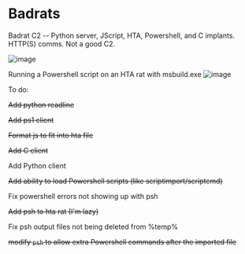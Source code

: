 # Badrats

Badrat C2 -- Python server, JScript, HTA, Powershell, and C implants. HTTP(S) comms. Not a good C2.

![image](/uploads/abaac20b287bc050ecb7400927f45e2f/image.png)

Running a Powershell script on an HTA rat with msbuild.exe
![image](/uploads/2704d05148ed58402a8a3509da693cac/image.png)

To do:

~~Add python readline~~

~~Add ps1 client~~

~~Format js to fit into hta file~~

~~Add C client~~

Add Python client

~~Add ability to load Powershell scripts (like scriptimport/scriptcmd)~~

Fix powershell errors not showing up with psh

~~Add psh to hta rat (I'm lazy)~~

Fix psh output files not being deleted from %temp%

~~modify `psh` to allow extra Powershell commands after the imported file~~
